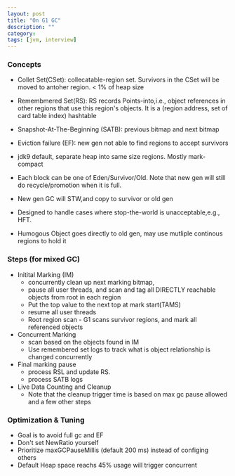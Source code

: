 ```yaml
---
layout: post
title: "On G1 GC"
description: ""
category: 
tags: [jvm, interview]
---
```


### Concepts
* Collet Set(CSet): collecatable-region set. Survivors in the CSet will be moved to antoher region. < 1% of heap size
* Remembmered Set(RS): RS records Points-into,i.e., object references in other regions that use this region's objects. It is a (region address, set of card table index) hashtable
* Snapshot-At-The-Beginning (SATB): previous bitmap and next bitmap 
* Eviction failure (EF): new gen not able to find regions to accept survivors

* jdk9 default, separate heap into same size regions. Mostly mark-compact
* Each block can be one of Eden/Survivor/Old. Note that new gen will still do recycle/promotion when it is full.
* New gen GC will STW,and copy to survivor or old gen
* Designed to handle cases where stop-the-world is unacceptable,e.g., HFT.
* Humogous Object goes directly to old gen, may use mutliple continous regions to hold it


### Steps (for mixed GC)
* Initital Marking (IM)
  * concurrently clean up next marking bitmap, 
  * pause all user threads, and scan and tag all DIRECTLY reachable objects from root in each region
  * Put the top value to the next top at mark start(TAMS)
  * resume all user threads 
  * Root region scan - G1 scans survivor regions, and mark all referenced objects
* Concurrent Marking
  * scan based on the objects found in IM
  * Use remembered set logs to track what is object relationship is changed concurrently
* Final marking pause
  * process RSL and update RS.
  * process SATB logs 
* Live Data Counting and Cleanup
  * Note that the cleanup trigger time is based on max gc pause allowed and a few other steps 


### Optimization & Tuning
* Goal is to avoid full gc and EF
* Don't set NewRatio yourself
* Prioritize maxGCPauseMillis (default 200 ms) instead of configing others
* Default Heap space reachs 45% usage will trigger concurrent 

